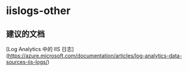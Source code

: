 
<properties
    pageTitle="iislogs-other"
    description="与 IIS 日志相关的问题：其他"
    service="microsoft.operationalinsights"
    resource="operationalinsightsaccounts"
    authors="adoylemsft"
    displayorder=""
    selfHelpType="generic"
    supportTopicIds="32536597"
    resourceTags=""
    productPesIds="15725"
    cloudEnvironments="public, Blackforest, Fairfax"
/>


# <a name="iislogsother"></a>iislogs-other


## <a name="recommended-documents"></a>**建议的文档**
[Log Analytics 中的 IIS 日志] (https://azure.microsoft.com/documentation/articles/log-analytics-data-sources-iis-logs/)


<!--HONumber=Nov16_HO2-->


